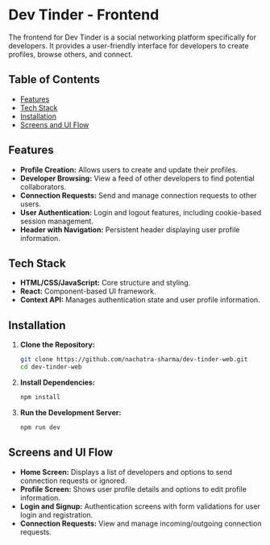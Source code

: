 # Dev Tinder - Frontend

The frontend for Dev Tinder is a social networking platform specifically for developers. It provides a user-friendly interface for developers to create profiles, browse others, and connect.

## Table of Contents

- [Features](#features)
- [Tech Stack](#tech-stack)
- [Installation](#installation)
- [Screens and UI Flow](#screens-and-ui-flow)

## Features

- **Profile Creation:** Allows users to create and update their profiles.
- **Developer Browsing:** View a feed of other developers to find potential collaborators.
- **Connection Requests:** Send and manage connection requests to other users.
- **User Authentication:** Login and logout features, including cookie-based session management.
- **Header with Navigation:** Persistent header displaying user profile information.

## Tech Stack

- **HTML/CSS/JavaScript:** Core structure and styling.
- **React:** Component-based UI framework.
- **Context API:** Manages authentication state and user profile information.

## Installation

1. **Clone the Repository:**

   ```bash
   git clone https://github.com/nachatra-sharma/dev-tinder-web.git
   cd dev-tinder-web
   ```

2. **Install Dependencies:**

   ```bash
   npm install
   ```

3. **Run the Development Server:**
   ```bash
   npm run dev
   ```

## Screens and UI Flow

- **Home Screen:** Displays a list of developers and options to send connection requests or ignored.
- **Profile Screen:** Shows user profile details and options to edit profile information.
- **Login and Signup:** Authentication screens with form validations for user login and registration.
- **Connection Requests:** View and manage incoming/outgoing connection requests.
